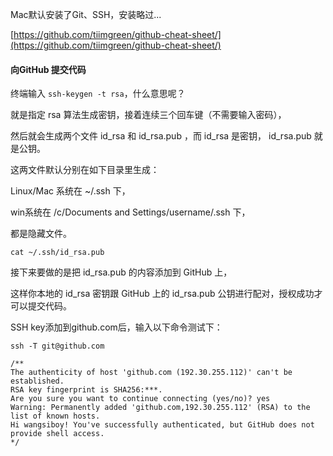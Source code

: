 Mac默认安装了Git、SSH，安装略过...

[https://github.com/tiimgreen/github-cheat-sheet/](https://github.com/tiimgreen/github-cheat-sheet/)

#### 向GitHub 提交代码

终端输入 `ssh-keygen -t rsa`，什么意思呢？

就是指定 rsa 算法生成密钥，接着连续三个回车键（不需要输入密码），

然后就会生成两个文件 id\_rsa 和 id\_rsa.pub ，而 id\_rsa 是密钥， id\_rsa.pub 就是公钥。

这两文件默认分别在如下目录里生成：

Linux/Mac 系统在 ~/.ssh 下，

win系统在 /c/Documents and Settings/username/.ssh 下，

都是隐藏文件。

`cat ~/.ssh/id_rsa.pub`

接下来要做的是把 id\_rsa.pub 的内容添加到 GitHub 上，

这样你本地的 id\_rsa 密钥跟 GitHub 上的 id\_rsa.pub 公钥进行配对，授权成功才可以提交代码。

SSH key添加到github.com后，输入以下命令测试下：

```
ssh -T git@github.com

/**
The authenticity of host 'github.com (192.30.255.112)' can't be established.
RSA key fingerprint is SHA256:***.
Are you sure you want to continue connecting (yes/no)? yes
Warning: Permanently added 'github.com,192.30.255.112' (RSA) to the list of known hosts.
Hi wangsiboy! You've successfully authenticated, but GitHub does not provide shell access.
*/
```

#### 



